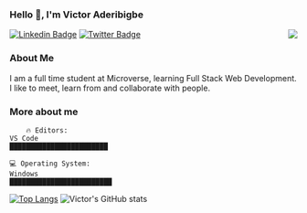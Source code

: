

### Hello 👋, I'm Victor Aderibigbe

<img align="right" src="https://visitor-badge.laobi.icu/badge?page_id=v0pe">

[![Linkedin Badge](https://img.shields.io/badge/-Victor%20Aderibigbe-blue?style=flat-square&logo=Linkedin&logoColor=white&link=https://www.linkedin.com/mwlite/in/victor-damola-aderibigbe-27931ab0/)](https://www.linkedin.com/mwlite/in/victor-damola-aderibigbe-27931ab0)
[![Twitter Badge](https://img.shields.io/badge/-@Victor-1ca0f1?style=flat-square&labelColor=1ca0f1&logo=twitter&logoColor=white&link=https://twitter.com/de_vope)](https://twitter.com/de_vope)

### About Me

I am a full time student at Microverse, learning Full Stack Web Development. I like to meet, learn from and collaborate with people.

### More about me


```text
    🔥 Editors:
VS Code
████████████████████████

💻 Operating System:
Windows
█████████████████████████
```

[![Top Langs](https://github-readme-stats.vercel.app/api/top-langs/?username=V0pe&theme=radical)](https://github.com/V0pe/github-readme-stats) ![Victor's GitHub stats](https://github-readme-stats.vercel.app/api?username=V0pe&show_icons=true&theme=radical)




<!--
**V0pe/V0pe** is a ✨ _special_ ✨ repository because its `README.md` (this file) appears on your GitHub profile.

Here are some ideas to get you started:

- 🔭 I’m currently working on Javascripts Projects. 
- 🌱 I’m currently learning ...
- 👯 I’m looking to collaborate on ...
- 🤔 I’m looking for help with Backend projects
- 💬 Ask me about algorithm and Artificial Intelligence
- 📫 How to reach me: twitter.com/de_vope
- 😄 Pronouns: He/Him
- ⚡ Fun fact: I sleep less and I code more. 

